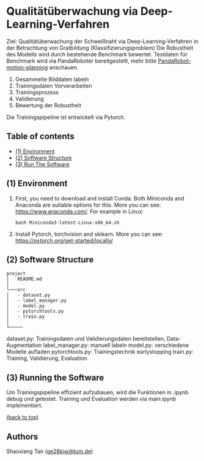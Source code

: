 # Qualitätüberwachung via Deep-Learning-Verfahren

Ziel: Qualitätüberwachung der Schweißnaht via Deep-Learning-Verfahren in der Betrachtung von Gratbildung (Klassifizierungsproblem)
Die Robustheit des Modells wird durch bestehende Benchmark bewertet. Testdaten für Benchmark wird via PandaRoboter bereitgestellt, mehr bitte [PandaRobot-motion-planning](https://github.com/Shaoxiang2021/PandaRobot-motion-planning) anschauen.

1. Gesammelte Bilddaten labeln
2. Trainingsdaten Vorverarbeiten
3. Trainingsprozess
4. Validierung
5. Bewertung der Robustheit

Die Trainingspipeline ist entwickelt via Pytorch. 

## Table of contents   
- [(1) Environment](#(1)-Environment) 
- [(2) Software Structure](#(2)-Software-Structure) 
- [(3) Run The Software](#(3)-Run-The-Software)

## (1) Environment

1. First, you need to download and install Conda. Both Miniconda and Anaconda are suitable options for this. More you can see: https://www.anaconda.com/. For example in Linux: 
    ```
    bash Miniconda3-latest-Linux-x86_64.sh
    ```

2. Install Pytorch, torchvision and sklearn. More you can see: https://pytorch.org/get-started/locally/

## (2) Software Structure

```
project
│   README.md
│
└───src
│   - dataset.py
│   - label_manager.py
│   - model.py
│   - pytorchtools.py
│   - train.py
│   
└─────
```

dataset.py: Trainingsdaten und Validierungsdaten bereitstellen, Data-Augmentation
label_manager.py: manuell labeln
model.py: verschiedene Modelle aufladen
pytorchtools.py: Trainingstechnik earlystopping
train.py: Training, Validierung, Evaluation

## (3) Running the Software

Um Trainingspipeline effizient aufzubauen, wird die Funktionen in .ipynb debug und getestet. Training und Evaluation werden via main.ipynb implementiert. 

[(back to top)](#table-of-contents)



## Authors
Shaoxiang Tan (ge28kiw@tum.de)
